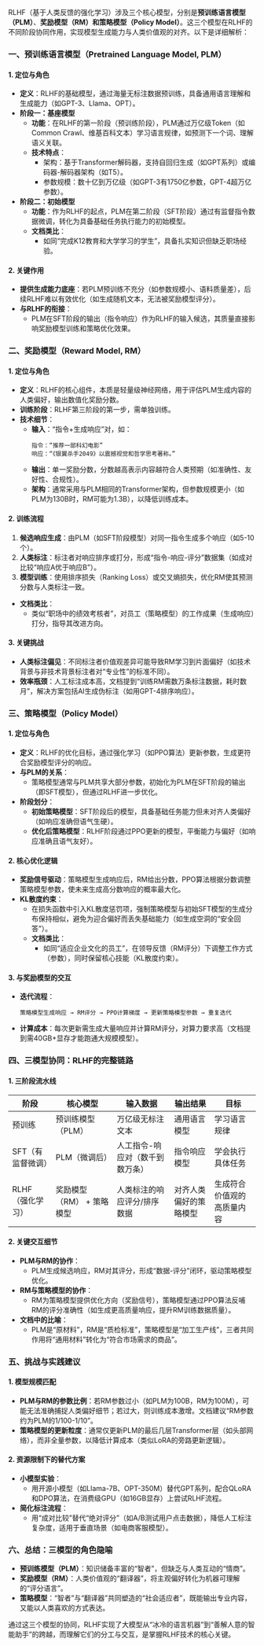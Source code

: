 
RLHF（基于人类反馈的强化学习）涉及三个核心模型，分别是**预训练语言模型（PLM）**、**奖励模型（RM）**和**策略模型（Policy Model）**。这三个模型在RLHF的不同阶段协同作用，实现模型生成能力与人类价值观的对齐。以下是详细解析：


### **一、预训练语言模型（Pretrained Language Model, PLM）**
#### **1. 定位与角色**
- **定义**：RLHF的基础模型，通过海量无标注数据预训练，具备通用语言理解和生成能力（如GPT-3、Llama、OPT）。  
- **阶段一：基座模型**  
  - **功能**：在RLHF的第一阶段（预训练阶段），PLM通过万亿级Token（如Common Crawl、维基百科文本）学习语言规律，如预测下一个词、理解语义关联。  
  - **技术特点**：  
    - 架构：基于Transformer解码器，支持自回归生成（如GPT系列）或编码器-解码器架构（如T5）。  
    - 参数规模：数十亿到万亿级（如GPT-3有1750亿参数，GPT-4超万亿参数）。  
- **阶段二：初始模型**  
  - **功能**：作为RLHF的起点，PLM在第二阶段（SFT阶段）通过有监督指令数据微调，转化为具备基础任务执行能力的初始模型。  
  - **文档类比**：  
    - 如同“完成K12教育和大学学习的学生”，具备扎实知识但缺乏职场经验。  

#### **2. 关键作用**
- **提供生成能力底座**：若PLM预训练不充分（如参数规模小、语料质量差），后续RLHF难以有效优化（如生成随机文本，无法被奖励模型评分）。  
- **与RLHF的衔接**：  
  - PLM在SFT阶段的输出（指令响应）作为RLHF的输入候选，其质量直接影响奖励模型训练和策略优化效果。  


### **二、奖励模型（Reward Model, RM）**
#### **1. 定位与角色**
- **定义**：RLHF的核心组件，本质是轻量级神经网络，用于评估PLM生成内容的人类偏好，输出数值化奖励分数。  
- **训练阶段**：RLHF第三阶段的第一步，需单独训练。  
- **技术细节**：  
  - **输入**：“指令+生成响应”对，如：  
    ```
    指令：“推荐一部科幻电影”  
    响应：“《银翼杀手2049》以震撼视觉和哲学思考著称。”
    ```  
  - **输出**：单一奖励分数，分数越高表示内容越符合人类预期（如准确性、友好性、合规性）。  
  - **架构**：通常采用与PLM相同的Transformer架构，但参数规模更小（如PLM为130B时，RM可能为1.3B），以降低训练成本。  

#### **2. 训练流程**
1. **候选响应生成**：由PLM（如SFT阶段模型）对同一指令生成多个响应（如5-10个）。  
2. **人类标注**：标注者对响应排序或打分，形成“指令-响应-评分”数据集（如成对比较“响应A优于响应B”）。  
3. **模型训练**：使用排序损失（Ranking Loss）或交叉熵损失，优化RM使其预测分数与人类标注一致。  
- **文档类比**：  
  - 类似“职场中的绩效考核者”，对员工（策略模型）的工作成果（生成响应）打分，指导其改进方向。  

#### **3. 关键挑战**
- **人类标注偏见**：不同标注者价值观差异可能导致RM学习到片面偏好（如技术背景与非技术背景标注者对“专业性”的标准不同）。  
- **效率瓶颈**：人工标注成本高，文档提到“训练RM需数万条标注数据，耗时数月”，解决方案包括AI生成伪标注（如用GPT-4排序响应）。  


### **三、策略模型（Policy Model）**
#### **1. 定位与角色**
- **定义**：RLHF的优化目标，通过强化学习（如PPO算法）更新参数，生成更符合奖励模型评分的响应。  
- **与PLM的关系**：  
  - 策略模型通常与PLM共享大部分参数，初始化为PLM在SFT阶段的输出（即SFT模型），但通过RLHF进一步优化。  
- **阶段划分**：  
  - **初始策略模型**：SFT阶段后的模型，具备基础任务能力但未对齐人类偏好（如响应准确但语气生硬）。  
  - **优化后策略模型**：RLHF阶段通过PPO更新的模型，平衡能力与偏好（如响应准确且语气友好）。  

#### **2. 核心优化逻辑**
- **奖励信号驱动**：策略模型生成响应后，RM给出分数，PPO算法根据分数调整策略模型参数，使未来生成高分数响应的概率最大化。  
- **KL散度约束**：  
  - 在损失函数中引入KL散度惩罚项，强制策略模型与初始SFT模型的生成分布保持相似，避免为迎合偏好而丢失基础能力（如生成空洞的“安全回答”）。  
  - **文档类比**：  
    - 如同“适应企业文化的员工”，在领导反馈（RM评分）下调整工作方式（参数），同时保留核心技能（KL散度约束）。  

#### **3. 与奖励模型的交互**
- **迭代流程**：  
  ```
  策略模型生成响应 → RM评分 → PPO计算梯度 → 更新策略模型参数 → 重复迭代
  ```  
- **计算成本**：每次更新需生成大量响应并计算RM评分，对算力要求高（文档提到需40GB+显存才能跑通大规模模型）。  


### **四、三模型协同：RLHF的完整链路**
#### **1. 三阶段流水线**
| **阶段**       | **核心模型**   | **输入数据**                | **输出结果**                | **目标**                          |  
|----------------|----------------|-----------------------------|-----------------------------|-----------------------------------|  
| 预训练         | 预训练模型（PLM） | 万亿级无标注文本            | 通用语言模型                | 学习语言规律                      |  
| SFT（有监督微调） | PLM（微调后）  | 人工指令-响应对（数千到数万条） | 指令响应模型                | 学会执行具体任务                  |  
| RLHF（强化学习）| 奖励模型（RM） + 策略模型 | 人类标注的响应评分/排序数据  | 对齐人类偏好的策略模型      | 生成符合价值观的高质量内容        |  

#### **2. 关键交互细节**
- **PLM与RM的协作**：  
  - PLM生成候选响应，RM对其评分，形成“数据-评分”闭环，驱动策略模型优化。  
- **RM与策略模型的协作**：  
  - RM为策略模型提供优化方向（奖励信号），策略模型通过PPO算法反哺RM的评分准确性（如生成更高质量响应，提升RM训练数据质量）。  
- **文档中的比喻**：  
  - PLM是“原材料”，RM是“质检标准”，策略模型是“加工生产线”，三者共同作用将“通用材料”转化为“符合市场需求的商品”。  


### **五、挑战与实践建议**
#### **1. 模型规模匹配**
- **PLM与RM的参数比例**：若RM参数过小（如PLM为100B，RM为100M），可能无法准确捕捉人类偏好细节；若过大，则训练成本激增。文档建议“RM参数约为PLM的1/100-1/10”。  
- **策略模型的更新粒度**：通常仅更新PLM的最后几层Transformer层（如头部网络），而非全量参数，以降低计算成本（类似LoRA的旁路更新逻辑）。  

#### **2. 资源限制下的替代方案**
- **小模型实验**：  
  - 用开源小模型（如Llama-7B、OPT-350M）替代GPT系列，配合QLoRA和DPO算法，在消费级GPU（如16GB显存）上尝试RLHF流程。  
- **简化标注流程**：  
  - 用“成对比较”替代“绝对评分”（如A/B测试用户点击数据），降低人工标注复杂度，适用于垂直场景（如电商客服模型）。  


### **六、总结：三模型的角色隐喻**
- **预训练模型（PLM）**：知识储备丰富的“智者”，但缺乏与人类互动的“情商”。  
- **奖励模型（RM）**：人类价值观的“翻译器”，将主观偏好转化为机器可理解的“评分语言”。  
- **策略模型**：“智者”与“翻译器”共同塑造的“社会适应者”，既能输出专业内容，又能以人类喜欢的方式表达。  

通过这三个模型的协同，RLHF实现了大模型从“冰冷的语言机器”到“善解人意的智能助手”的跨越，而理解它们的分工与交互，是掌握RLHF技术的核心关键。
